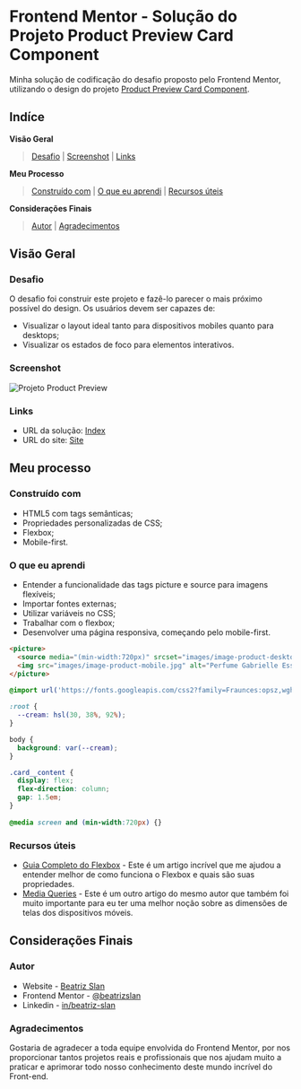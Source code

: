 # Frontend Mentor - Solução do Projeto Product Preview Card Component

Minha solução de codificação do desafio proposto pelo Frontend Mentor, utilizando o design do projeto [Product Preview Card Component](https://www.frontendmentor.io/challenges/product-preview-card-component-GO7UmttRfa).

## Indíce

**Visão Geral**
>[Desafio](#desafio) |
>[Screenshot](#screenshot) |
>[Links](#links)

**Meu Processo**
>[Construído com](#construído-com) | 
>[O que eu aprendi](#o-que-eu-aprendi) | 
>[Recursos úteis](#recursos-úteis)

**Considerações Finais** 
>[Autor](#autor) |
>[Agradecimentos](#agradecimentos)

## Visão Geral

### Desafio

O desafio foi construir este projeto e fazê-lo parecer o mais próximo possível do design. Os usuários devem ser capazes de:

- Visualizar o layout ideal tanto para dispositivos mobiles quanto para desktops;
- Visualizar os estados de foco para elementos interativos. 

### Screenshot

![Projeto Product Preview](https://user-images.githubusercontent.com/105252003/178893023-a868b572-df8b-46dd-8cd6-13e5bd71925f.jpg)

### Links

- URL da solução: [Index](https://github.com/beatrizslan/Projeto-Product-Preview-Card/blob/main/docs/index.html)
- URL do site: [Site](https://beatrizslan.github.io/Projeto-Product-Preview-Card/)

## Meu processo

### Construído com

- HTML5 com tags semânticas;
- Propriedades personalizadas de CSS;
- Flexbox;
- Mobile-first.

### O que eu aprendi

- Entender a funcionalidade das tags picture e source para imagens flexíveis;
- Importar fontes externas;
- Utilizar variáveis no CSS;
- Trabalhar com o flexbox;
- Desenvolver uma página responsiva, começando pelo mobile-first.

```HTML
<picture>
  <source media="(min-width:720px)" srcset="images/image-product-desktop.jpg" type="image/jpg">
  <img src="images/image-product-mobile.jpg" alt="Perfume Gabrielle Essence">
</picture>
```

```CSS
@import url('https://fonts.googleapis.com/css2?family=Fraunces:opsz,wght@9..144,700&family=Montserrat:wght@500;700&display=swap');
  
:root {
  --cream: hsl(30, 38%, 92%);
}

body {
  background: var(--cream);
}

.card__content {
  display: flex;
  flex-direction: column;
  gap: 1.5em;
}
  
@media screen and (min-width:720px) {}
```

### Recursos úteis

- [Guia Completo do Flexbox](https://css-tricks.com/snippets/css/a-guide-to-flexbox/) - Este é um artigo incrível que me ajudou a entender melhor de como funciona o Flexbox e quais são suas propriedades. 
- [Media Queries](https://css-tricks.com/snippets/css/media-queries-for-standard-devices/) - Este é um outro artigo do mesmo autor que também foi muito importante para eu ter uma melhor noção sobre as dimensões de telas dos dispositivos móveis.
  

## Considerações Finais

### Autor

- Website - [Beatriz Slan](https://beatrizslan.github.io/Projeto-Product-Preview-Card/)
- Frontend Mentor - [@beatrizslan](https://www.frontendmentor.io/profile/beatrizslan)
- Linkedin - [in/beatriz-slan](https://www.linkedin.com/in/beatriz-slan-2324a4173/)


### Agradecimentos

Gostaria de agradecer a toda equipe envolvida do Frontend Mentor, por nos proporcionar tantos projetos reais e profissionais que nos ajudam muito a praticar e aprimorar todo nosso conhecimento deste mundo incrível do Front-end.  
